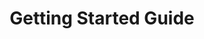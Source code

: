 ---
layout: redirect
title: Getting Started Guide
parent: REST (v2)
grand_parent: API
permalink: /api/rest/v2/getting_started
redirect: index.html
---